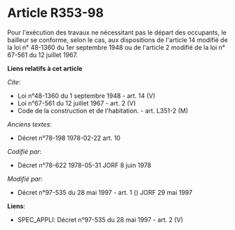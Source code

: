 # Article R353-98

Pour l'exécution des travaux ne nécessitant pas le départ des occupants, le bailleur se conforme, selon le cas, aux
dispositions de l'article 14 modifié de la loi n° 48-1360 du 1er septembre 1948 ou de l'article 2 modifié de la loi n° 67-561
du 12 juillet 1967.

**Liens relatifs à cet article**

_Cite_:

  - Loi n°48-1360 du 1 septembre 1948 - art. 14 (V)
  - Loi n°67-561 du 12 juillet 1967 - art. 2 (V)
  - Code de la construction et de l'habitation. - art. L351-2 (M)

_Anciens textes_:

  - Décret n°78-198 1978-02-22 art. 10

_Codifié par_:

  - Décret n°78-622 1978-05-31 JORF 8 juin 1978

_Modifié par_:

  - Décret n°97-535 du 28 mai 1997 - art. 1 () JORF 29 mai 1997

**Liens**:

  - SPEC_APPLI: Décret n°97-535 du 28 mai 1997 - art. 2 (V)
